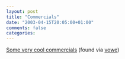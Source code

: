 ```yaml
---
layout: post
title: "Commercials"
date: "2003-04-15T20:05:00+01:00"
comments: false
categories: 
---
```


<p><a href="http://www.unboring.com/movies/video.asp">Some very cool commercials</a> (found via <a href="http://www.vowe.net">vowe</a>)</p>


